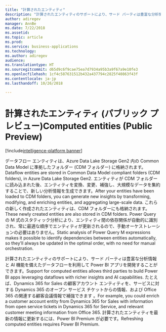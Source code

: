```yaml
---
title: "計算されたエンティティ"
description: "計算されたエンティティのサポートにより、サード パーティは豊富な分析情報と AI 機能を備えたデータフローを利用して Power BI アプリを開発することができます。"
author: adiregev
manager: AnnBe
ms.date: 7/22/2018
ms.assetid: 
ms.topic: article
ms.prod: 
ms.service: business-applications
ms.technology: 
ms.author: adiregev
audience: 
ms.translationtype: HT
ms.sourcegitcommit: d65d9c6f9cae75ea7d7934a95b3a9f67a9e10fe3
ms.openlocfilehash: 1cf4c587631512b432a437794c2825f40863f43f
ms.contentlocale: ja-jp
ms.lasthandoff: 10/26/2018

---
```

# <a name="computed-entities-public-preview"></a><span data-ttu-id="cd26a-103">計算されたエンティティ (パブリック プレビュー)</span><span class="sxs-lookup"><span data-stu-id="cd26a-103">Computed entities (Public Preview)</span></span>  

[!include[intelligence-platform banner](../../includes/intelligence-platform.md)]



<span data-ttu-id="cd26a-104">データフロー エンティティは、Azure Data Lake Storage Gen2 内の Common Data Model に準拠したフォルダー (CDM フォルダー) に格納されます。</span><span class="sxs-lookup"><span data-stu-id="cd26a-104">Dataflow entities are stored in Common Data Model compliant folders (CDM folders), in Azure Data Lake Storage Gen2.</span></span> <span data-ttu-id="cd26a-105">エンティティが CDM フォルダーに読み込まれた後、エンティティを変換、変更、補強し、大規模なデータを集約することで、新しい分析情報を生成できます。</span><span class="sxs-lookup"><span data-stu-id="cd26a-105">After your entities have been loaded to CDM folders, you can generate new insights by transforming, modifying, and enriching entities, and aggregating large-scale data.</span></span> <span data-ttu-id="cd26a-106">これらの新しく作成されたエンティティは、CDM フォルダーにも格納されます。</span><span class="sxs-lookup"><span data-stu-id="cd26a-106">These newly created entities are also stored in CDM folders.</span></span> <span data-ttu-id="cd26a-107">Power Query の M 式のスタティック分析により、エンティティ間の依存関係が自動的に識別され、常に最適な順序でエンティティが更新されるので、手動オーケストレーションの必要はありません。</span><span class="sxs-lookup"><span data-stu-id="cd26a-107">Static analysis of Power Query M expressions makes it possible to identify dependencies between entities automatically, so they’ll always be updated in the optimal order, with no need for manual orchestration.</span></span> 

<span data-ttu-id="cd26a-108">計算されたエンティティのサポートにより、サード パーティは豊富な分析情報と AI 機能を備えたデータフローを利用して Power BI アプリを開発することができます。</span><span class="sxs-lookup"><span data-stu-id="cd26a-108">Support for computed entities allows third parties to build Power BI apps leveraging dataflows with richer insights and AI capabilities.</span></span> <span data-ttu-id="cd26a-109">たとえば、Dynamics 365 for Sales の顧客アカウント エンティティを、サービスに対する Dynamics 365 のオープン サービス チケットからの情報、および Office 365 の関連する顧客会議情報で補強できます 。</span><span class="sxs-lookup"><span data-stu-id="cd26a-109">For example, you could enrich a customer account entity from Dynamics 365 for Sales with information from open service tickets in Dynamics 365 for Service, and relevant customer meeting information from Office 365.</span></span>
<span data-ttu-id="cd26a-110">計算されたエンティティを最新の情報に更新するには、Power BI Premium が必要です。</span><span class="sxs-lookup"><span data-stu-id="cd26a-110">Refreshing computed entities requires Power BI Premium.</span></span> 

